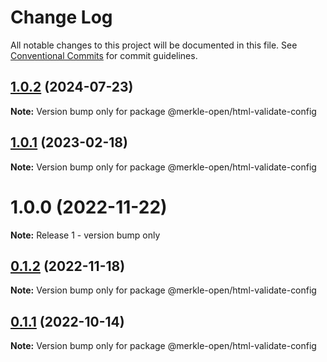 # Change Log

All notable changes to this project will be documented in this file.
See [Conventional Commits](https://conventionalcommits.org) for commit guidelines.

## [1.0.2](https://github.com/merkle-open/frontend-defaults/compare/@merkle-open/html-validate-config@1.0.1...@merkle-open/html-validate-config@1.0.2) (2024-07-23)

**Note:** Version bump only for package @merkle-open/html-validate-config





## [1.0.1](https://github.com/merkle-open/frontend-defaults/compare/@merkle-open/html-validate-config@1.0.0...@merkle-open/html-validate-config@1.0.1) (2023-02-18)

**Note:** Version bump only for package @merkle-open/html-validate-config





# 1.0.0 (2022-11-22)

**Note:** Release 1 - version bump only

## [0.1.2](https://github.com/merkle-open/frontend-defaults/compare/@merkle-open/html-validate-config@0.1.1...@merkle-open/html-validate-config@0.1.2) (2022-11-18)

**Note:** Version bump only for package @merkle-open/html-validate-config

## [0.1.1](https://github.com/merkle-open/frontend-defaults/compare/@merkle-open/html-validate-config@0.1.0...@merkle-open/html-validate-config@0.1.1) (2022-10-14)

**Note:** Version bump only for package @merkle-open/html-validate-config

